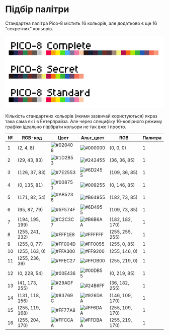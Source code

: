 # Підбір палітри

Стандартна палітра Pico-8 містить 16 кольорів, але додатково є ще 16 "секретних" кольорів.

![](pics/pico8-palette.png)

Кількість стандартних кольорів (якими зазвичай користуються) якраз така сама як і в Ентерпрайза. Але через специфіку 16-колірного режиму графіки ідеально підібрати кольори не так вже і просто.


| № | RGB-код | Цвет | Альт_цвет | RGB | Палитра |
|---|----------------|------|-----------|----------------|---------|
| 1 | (2, 4, 8) | ![#020408](https://via.placeholder.com/20/020408/000000?text=+) | ![#000000](https://via.placeholder.com/20/000000/000000?text=+) | (0, 0, 0) | 1 |
| 2 | (29, 43, 83) | ![#1D2B53](https://via.placeholder.com/20/1D2B53/000000?text=+) | ![#242455](https://via.placeholder.com/20/242455/000000?text=+) | (36, 36, 85) | 1 |
| 3 | (126, 37, 83) | ![#7E2553](https://via.placeholder.com/20/7E2553/000000?text=+) | ![#6D2455](https://via.placeholder.com/20/6D2455/000000?text=+) | (109, 36, 85) | 1 |
| 4 | (0, 135, 81) | ![#008751](https://via.placeholder.com/20/008751/000000?text=+) | ![#009255](https://via.placeholder.com/20/009255/000000?text=+) | (0, 146, 85) | 1 |
| 5 | (171, 82, 54) | ![#AB5236](https://via.placeholder.com/20/AB5236/000000?text=+) | ![#B64955](https://via.placeholder.com/20/B64955/000000?text=+) | (182, 73, 85) | 1 |
| 6 | (95, 87, 79) | ![#5F574F](https://via.placeholder.com/20/5F574F/000000?text=+) | ![#6D4955](https://via.placeholder.com/20/6D4955/000000?text=+) | (109, 73, 85) | 1 |
| 7 | (194, 195, 199) | ![#C2C3C7](https://via.placeholder.com/20/C2C3C7/000000?text=+) | ![#B6B6AA](https://via.placeholder.com/20/B6B6AA/000000?text=+) | (182, 182, 170) | 1 |
| 8 | (255, 241, 232) | ![#FFF1E8](https://via.placeholder.com/20/FFF1E8/000000?text=+) | ![#FFFFFF](https://via.placeholder.com/20/FFFFFF/000000?text=+) | (255, 255, 255) | 1 |
| 9 | (255, 0, 77) | ![#FF004D](https://via.placeholder.com/20/FF004D/000000?text=+) | ![#FF0055](https://via.placeholder.com/20/FF0055/000000?text=+) | (255, 0, 85) | 1 |
|10 | (255, 163, 0) | ![#FFA300](https://via.placeholder.com/20/FFA300/000000?text=+) | ![#FF9200](https://via.placeholder.com/20/FF9200/000000?text=+) | (255, 146, 0) | 1 |
|11 | (255, 236, 39) | ![#FFEC27](https://via.placeholder.com/20/FFEC27/000000?text=+) | ![#FFDB00](https://via.placeholder.com/20/FFDB00/000000?text=+) | (255, 219, 0) | 1 |
|12 | (0, 228, 54) | ![#00E436](https://via.placeholder.com/20/00E436/000000?text=+) | ![#00DB55](https://via.placeholder.com/20/00DB55/000000?text=+) | (0, 219, 85) | 1 |
|13 | (41, 173, 255) | ![#29ADFF](https://via.placeholder.com/20/29ADFF/000000?text=+) | ![#24B6FF](https://via.placeholder.com/20/24B6FF/000000?text=+) | (36, 182, 255) | 1 |
|14 | (131, 118, 156) | ![#83769C](https://via.placeholder.com/20/83769C/000000?text=+) | ![#926DAA](https://via.placeholder.com/20/926DAA/000000?text=+) | (146, 109, 170) | 1 |
|15 | (255, 119, 168) | ![#FF77A8](https://via.placeholder.com/20/FF77A8/000000?text=+) | ![#FF6DAA](https://via.placeholder.com/20/FF6DAA/000000?text=+) | (255, 109, 170) | 1 |
|16 | (255, 204, 170) | ![#FFCCAA](https://via.placeholder.com/20/FFCCAA/000000?text=+) | ![#FFDBAA](https://via.placeholder.com/20/FFDBAA/000000?text=+) | (255, 219, 170) | 1 |
